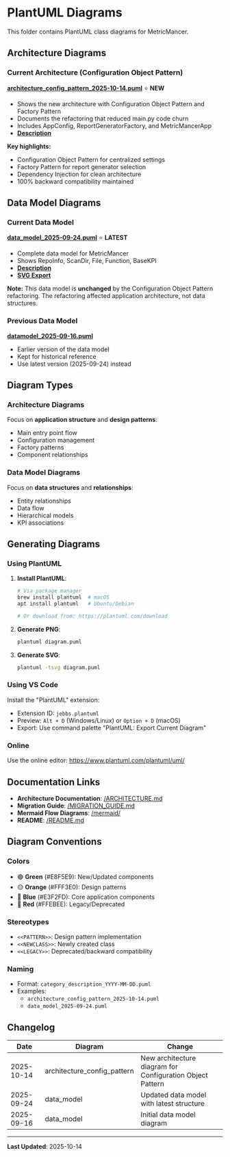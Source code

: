 # PlantUML Diagrams

This folder contains PlantUML class diagrams for MetricMancer.

## Architecture Diagrams

### Current Architecture (Configuration Object Pattern)

**[architecture_config_pattern_2025-10-14.puml](architecture_config_pattern_2025-10-14.puml)** ⭐ **NEW**
- Shows the new architecture with Configuration Object Pattern and Factory Pattern
- Documents the refactoring that reduced main.py code churn
- Includes AppConfig, ReportGeneratorFactory, and MetricMancerApp
- **[Description](architecture_config_pattern_2025-10-14_description.md)**

**Key highlights:**
- Configuration Object Pattern for centralized settings
- Factory Pattern for report generator selection
- Dependency Injection for clean architecture
- 100% backward compatibility maintained

## Data Model Diagrams

### Current Data Model

**[data_model_2025-09-24.puml](data_model_2025-09-24.puml)** ⭐ **LATEST**
- Complete data model for MetricMancer
- Shows RepoInfo, ScanDir, File, Function, BaseKPI
- **[Description](data_model_2025-09-24_descriptions.md)**
- **[SVG Export](data_model_2025-09-24.svg)**

**Note:** This data model is **unchanged** by the Configuration Object Pattern refactoring. The refactoring affected application architecture, not data structures.

### Previous Data Model

**[datamodel_2025-09-16.puml](datamodel_2025-09-16.puml)**
- Earlier version of the data model
- Kept for historical reference
- Use latest version (2025-09-24) instead

## Diagram Types

### Architecture Diagrams
Focus on **application structure** and **design patterns**:
- Main entry point flow
- Configuration management
- Factory patterns
- Component relationships

### Data Model Diagrams
Focus on **data structures** and **relationships**:
- Entity relationships
- Data flow
- Hierarchical models
- KPI associations

## Generating Diagrams

### Using PlantUML

1. **Install PlantUML**:
   ```bash
   # Via package manager
   brew install plantuml  # macOS
   apt install plantuml   # Ubuntu/Debian
   
   # Or download from: https://plantuml.com/download
   ```

2. **Generate PNG**:
   ```bash
   plantuml diagram.puml
   ```

3. **Generate SVG**:
   ```bash
   plantuml -tsvg diagram.puml
   ```

### Using VS Code

Install the "PlantUML" extension:
- Extension ID: `jebbs.plantuml`
- Preview: `Alt + D` (Windows/Linux) or `Option + D` (macOS)
- Export: Use command palette "PlantUML: Export Current Diagram"

### Online

Use the online editor: https://www.plantuml.com/plantuml/uml/

## Documentation Links

- **Architecture Documentation**: [/ARCHITECTURE.md](../ARCHITECTURE.md)
- **Migration Guide**: [/MIGRATION_GUIDE.md](../MIGRATION_GUIDE.md)
- **Mermaid Flow Diagrams**: [/mermaid/](../mermaid/)
- **README**: [/README.md](../README.md)

## Diagram Conventions

### Colors
- 🟢 **Green** (#E8F5E9): New/Updated components
- 🟡 **Orange** (#FFF3E0): Design patterns
- 🔵 **Blue** (#E3F2FD): Core application components
- 🔴 **Red** (#FFEBEE): Legacy/Deprecated

### Stereotypes
- `<<PATTERN>>`: Design pattern implementation
- `<<NEWCLASS>>`: Newly created class
- `<<LEGACY>>`: Deprecated/backward compatibility

### Naming
- Format: `category_description_YYYY-MM-DD.puml`
- Examples:
  - `architecture_config_pattern_2025-10-14.puml`
  - `data_model_2025-09-24.puml`

## Changelog

| Date | Diagram | Change |
|------|---------|--------|
| 2025-10-14 | architecture_config_pattern | New architecture diagram for Configuration Object Pattern |
| 2025-09-24 | data_model | Updated data model with latest structure |
| 2025-09-16 | data_model | Initial data model diagram |

---

**Last Updated**: 2025-10-14
